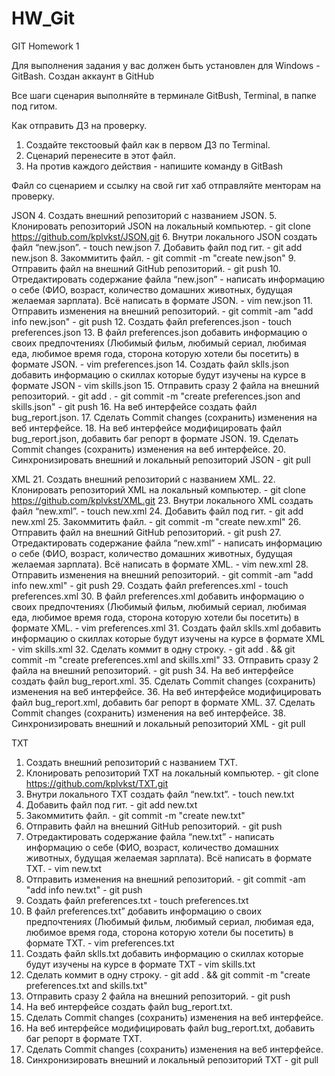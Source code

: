 # HW_Git

GIT Homework 1

Для выполнения задания у вас должен быть установлен для Windows - GitBash.
Создан аккаунт в GitHub

Все шаги сценария выполняйте в терминале GitBush, Terminal, в папке под гитом.

Как отправить ДЗ на проверку.
 1. Создайте текстоовый файл как в первом ДЗ по Terminal.
 2. Сценарий перенесите в этот файл.
 3. На против каждого действия - напишите команду в GitBash

Файл со сценарием и ссылку на свой гит хаб отправляйте менторам на проверку.


JSON
 4. Создать внешний репозиторий c названием JSON.
 5. Клонировать репозиторий JSON на локальный компьютер. - git clone https://github.com/kplvkst/JSON.git
 6. Внутри локального JSON создать файл “new.json”. - touch new.json
 7. Добавить файл под гит. - git add new.json
 8. Закоммитить файл. - git commit -m "create new.json"
 9. Отправить файл на внешний GitHub репозиторий. - git push
 10. Отредактировать содержание файла “new.json” - написать информацию о себе (ФИО, возраст, количество домашних животных, будущая желаемая зарплата). Всё написать в формате JSON. - vim new.json
 11. Отправить изменения на внешний репозиторий. - git commit -am "add info new.json" - git push
 12. Создать файл preferences.json - touch preferences.json
 13. В файл preferences.json добавить информацию о своих предпочтениях (Любимый фильм, любимый сериал, любимая еда, любимое время года, сторона которую хотели бы посетить) в формате JSON. - vim preferences.json
 14. Создать файл sklls.json добавить информацию о скиллах которые будут изучены на курсе в формате JSON - vim skills.json
 15. Отправить сразу 2 файла на внешний репозиторий. - git add . - git commit -m "create preferences.json and skills.json" - git push
 16. На веб интерфейсе создать файл bug_report.json.
 17. Сделать Commit changes (сохранить) изменения на веб интерфейсе.
 18. На веб интерфейсе модифицировать файл bug_report.json, добавить баг репорт в формате JSON.
 19. Сделать Commit changes (сохранить) изменения на веб интерфейсе.
 20. Синхронизировать внешний и локальный репозиторий JSON - git pull


XML
 21. Создать внешний репозиторий c названием XML.
 22. Клонировать репозиторий XML на локальный компьютер. - git clone https://github.com/kplvkst/XML.git
 23. Внутри локального XML создать файл “new.xml”. - touch new.xml
 24. Добавить файл под гит. - git add new.xml
 25. Закоммитить файл. - git commit -m "create new.xml"
 26. Отправить файл на внешний GitHub репозиторий. - git push
 27. Отредактировать содержание файла “new.xml” - написать информацию о себе (ФИО, возраст, количество домашних животных, будущая желаемая зарплата). Всё написать в формате XML. - vim new.xml
 28. Отправить изменения на внешний репозиторий. - git commit -am "add info new.xml" - git push
 29. Создать файл preferences.xml - touch preferences.xml
 30. В файл preferences.xml добавить информацию о своих предпочтениях (Любимый фильм, любимый сериал, любимая еда, любимое время года, сторона которую хотели бы посетить) в формате XML. - vim preferences.xml
 31. Создать файл sklls.xml добавить информацию о скиллах которые будут изучены на курсе в формате XML - vim skills.xml
 32. Сделать коммит в одну строку. - git add . && git commit -m "create preferences.xml and skills.xml"
 33. Отправить сразу 2 файла на внешний репозиторий. - git push
 34. На веб интерфейсе создать файл bug_report.xml.
 35. Сделать Commit changes (сохранить) изменения на веб интерфейсе.
 36. На веб интерфейсе модифицировать файл bug_report.xml, добавить баг репорт в формате XML.
 37. Сделать Commit changes (сохранить) изменения на веб интерфейсе.
 38. Синхронизировать внешний и локальный репозиторий XML - git pull
 
 
 TXT
 1. Создать внешний репозиторий c названием TXT.
 2. Клонировать репозиторий TXT на локальный компьютер. - git clone https://github.com/kplvkst/TXT.git
 3. Внутри локального TXT создать файл “new.txt”. - touch new.txt
 4. Добавить файл под гит. - git add new.txt
 5. Закоммитить файл. - git commit -m "create new.txt"
 6. Отправить файл на внешний GitHub репозиторий. - git push
 7. Отредактировать содержание файла “new.txt” - написать информацию о себе (ФИО, возраст, количество домашних животных, будущая желаемая зарплата). Всё написать в формате TXT. - vim new.txt
 8. Отправить изменения на внешний репозиторий. - git commit -am "add info new.txt" - git push
 9. Создать файл preferences.txt - touch preferences.txt
 10. В файл preferences.txt” добавить информацию о своих предпочтениях (Любимый фильм, любимый сериал, любимая еда, любимое время года, сторона которую хотели бы посетить) в формате TXT. - vim preferences.txt
 11. Создать файл sklls.txt добавить информацию о скиллах которые будут изучены на курсе в формате TXT - vim skills.txt
 12. Сделать коммит в одну строку. - git add . && git commit -m "create preferences.txt and skills.txt"
 13. Отправить сразу 2 файла на внешний репозиторий. - git push
 14. На веб интерфейсе создать файл bug_report.txt.
 15. Сделать Commit changes (сохранить) изменения на веб интерфейсе.
 16. На веб интерфейсе модифицировать файл bug_report.txt, добавить баг репорт в формате TXT.
 17. Сделать Commit changes (сохранить) изменения на веб интерфейсе.
 18. Синхронизировать внешний и локальный репозиторий TXT - git pull

